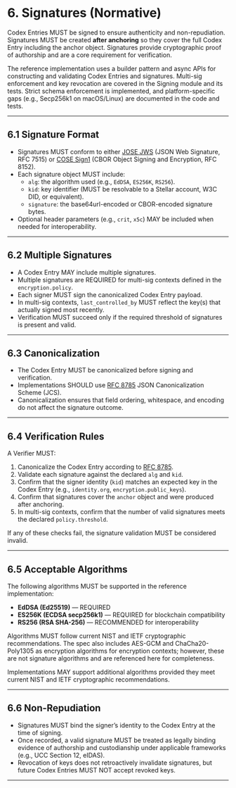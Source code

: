 # 6. Signatures (Normative)

Codex Entries MUST be signed to ensure authenticity and non-repudiation.
Signatures MUST be created **after anchoring** so they cover the full Codex Entry including the anchor object.
Signatures provide cryptographic proof of authorship and are a core requirement for verification.

The reference implementation uses a builder pattern and async APIs for constructing and validating Codex Entries and signatures. Multi-sig enforcement and key revocation are covered in the Signing module and its tests. Strict schema enforcement is implemented, and platform-specific gaps (e.g., Secp256k1 on macOS/Linux) are documented in the code and tests.

---

## 6.1 Signature Format

- Signatures MUST conform to either [JOSE JWS] (JSON Web Signature, RFC 7515) or [COSE Sign1] (CBOR Object Signing and Encryption, RFC 8152).
- Each signature object MUST include:
  - `alg`: the algorithm used (e.g., `EdDSA`, `ES256K`, `RS256`).
  - `kid`: key identifier (MUST be resolvable to a Stellar account, W3C DID, or equivalent).
  - `signature`: the base64url-encoded or CBOR-encoded signature bytes.
- Optional header parameters (e.g., `crit`, `x5c`) MAY be included when needed for interoperability.

---

## 6.2 Multiple Signatures

- A Codex Entry MAY include multiple signatures.
- Multiple signatures are REQUIRED for multi-sig contexts defined in the `encryption.policy`.
- Each signer MUST sign the canonicalized Codex Entry payload.
- In multi-sig contexts, `last_controlled_by` MUST reflect the key(s) that actually signed most recently.
- Verification MUST succeed only if the required threshold of signatures is present and valid.

---

## 6.3 Canonicalization

- The Codex Entry MUST be canonicalized before signing and verification.
- Implementations SHOULD use [RFC 8785] JSON Canonicalization Scheme (JCS).
- Canonicalization ensures that field ordering, whitespace, and encoding do not affect the signature outcome.

---

## 6.4 Verification Rules

A Verifier MUST:

1. Canonicalize the Codex Entry according to [RFC 8785].
2. Validate each signature against the declared `alg` and `kid`.
3. Confirm that the signer identity (`kid`) matches an expected key in the Codex Entry (e.g., `identity.org`, `encryption.public_keys`).
4. Confirm that signatures cover the `anchor` object and were produced after anchoring.
5. In multi-sig contexts, confirm that the number of valid signatures meets the declared `policy.threshold`.

If any of these checks fail, the signature validation MUST be considered invalid.

---

## 6.5 Acceptable Algorithms

The following algorithms MUST be supported in the reference implementation:

- **EdDSA (Ed25519)** — REQUIRED
- **ES256K (ECDSA secp256k1)** — REQUIRED for blockchain compatibility
- **RS256 (RSA SHA-256)** — RECOMMENDED for interoperability

Algorithms MUST follow current NIST and IETF cryptographic recommendations.
The spec also includes AES-GCM and ChaCha20-Poly1305 as encryption algorithms for encryption contexts; however, these are not signature algorithms and are referenced here for completeness.

Implementations MAY support additional algorithms provided they meet current NIST and IETF cryptographic recommendations.

---

## 6.6 Non-Repudiation

- Signatures MUST bind the signer’s identity to the Codex Entry at the time of signing.
- Once recorded, a valid signature MUST be treated as legally binding evidence of authorship and custodianship under applicable frameworks (e.g., UCC Section 12, eIDAS).
- Revocation of keys does not retroactively invalidate signatures, but future Codex Entries MUST NOT accept revoked keys.

---

[JOSE JWS]: https://www.rfc-editor.org/rfc/rfc7515
[COSE Sign1]: https://www.rfc-editor.org/rfc/rfc8152
[RFC 8785]: https://www.rfc-editor.org/rfc/rfc8785
